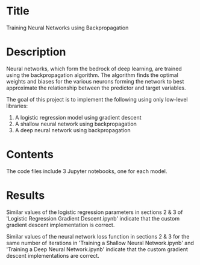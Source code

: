 # Title
Training Neural Networks using Backpropagation

# Description
Neural networks, which form the bedrock of deep learning, are trained using the backpropagation algorithm. The algorithm finds the optimal weights and biases for the various neurons forming the network to best approximate the relationship between the predictor and target variables.

The goal of this project is to implement the following using only low-level libraries:
1. A logistic regression model using gradient descent
2. A shallow neural network using backpropagation
3. A deep neural network using backpropagation

# Contents
The code files include 3 Jupyter notebooks, one for each model.

# Results
Similar values of the logistic regression parameters in sections 2 & 3 of 'Logistic Regression Gradient Descent.ipynb' indicate that the custom gradient descent implementation is correct.

Similar values of the neural network loss function in sections 2 & 3 for the same number of iterations in 'Training a Shallow Neural Network.ipynb' and 'Training a Deep Neural Network.ipynb' indicate that the custom gradient descent implementations are correct.